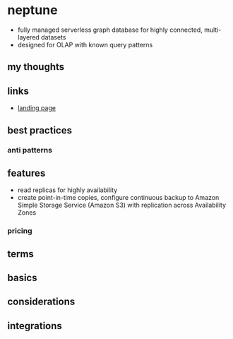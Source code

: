 # neptune

- fully managed serverless graph database for highly connected, multi-layered datasets
- designed for OLAP with known query patterns

## my thoughts

## links

- [landing page](https://aws.amazon.com/neptune/?did=ap_card&trk=ap_card)

## best practices

### anti patterns

## features

- read replicas for highly availability
- create point-in-time copies, configure continuous backup to Amazon Simple Storage Service (Amazon S3) with replication across Availability Zones

### pricing

## terms

## basics

## considerations

## integrations
